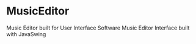 # MusicEditor
Music Editor built for User Interface Software
Music Editor Interface built with JavaSwing
